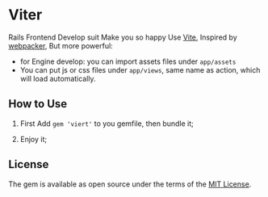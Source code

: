 # Viter

Rails Frontend Develop suit Make you so happy
Use [Vite](https://github.com/vitejs/vite),
Inspired by [webpacker](https://github.com/rails/webpacker), But more powerful:

* for Engine develop: you can import assets files under `app/assets`
* You can put js or css files under `app/views`, same name as action, which will load automatically.


## How to Use
1. First Add `gem 'viert'` to you gemfile, then bundle it;

3. Enjoy it;



## License
The gem is available as open source under the terms of the [MIT License](https://opensource.org/licenses/MIT).
